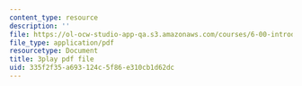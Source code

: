 ```yaml
---
content_type: resource
description: ''
file: https://ol-ocw-studio-app-qa.s3.amazonaws.com/courses/6-00-introduction-to-computer-science-and-programming-fall-2008/335f2f35a693124c5f86e310cb1d62dc_hVHqs38fPe8.pdf
file_type: application/pdf
resourcetype: Document
title: 3play pdf file
uid: 335f2f35-a693-124c-5f86-e310cb1d62dc
---
```

